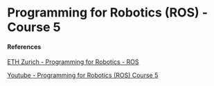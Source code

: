 # Programming for Robotics (ROS) - Course 5

#### References
[ETH Zurich - Programming for Robotics - ROS](http://www.rsl.ethz.ch/education-students/lectures/ros.html)

[Youtube - Programming for Robotics (ROS) Course 5](https://www.youtube.com/watch?v=5BkoGug8HhE&list=PLE-BQwvVGf8HOvwXPgtDfWoxd4Cc6ghiP&index=5)
